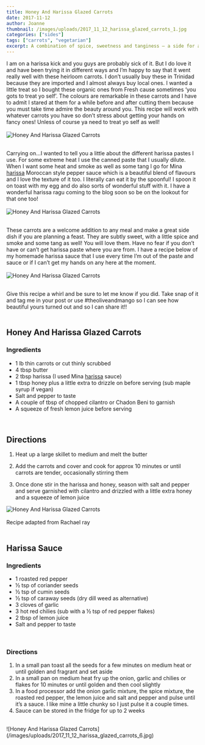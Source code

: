 ```yaml
---
title: Honey And Harissa Glazed Carrots
date: 2017-11-12
author: Joanne
thumbnail: /images/uploads/2017_11_12_harissa_glazed_carrots_1.jpg
categories: ["sides"]
tags: ["carrots", "vegetarian"]
excerpt: A combination of spice, sweetness and tanginess – a side for all occassions
---
```


I am on a harissa kick and you guys are probably sick of it. But I do love it and have been trying it in different ways and I’m happy to say that it went really well with these heirloom carrots. I don’t usually buy these in Trinidad because they are imported and I almost always buy local ones. I wanted a little treat so I bought these organic ones from Fresh cause sometimes ‘you gots to treat yo self’.  The colours are remarkable in these carrots and I have to admit I stared at them for a while before and after cutting them because you must take time admire the beauty around you. This recipe will work with whatever carrots you have so don’t stress about getting your hands on fancy ones! Unless of course ya need to treat yo self as well!
<br>
<br>
![Honey And Harissa Glazed Carrots](/images/uploads/2017_11_12_harissa_glazed_carrots_2.jpg)
<br>
<br>

Carrying on...I wanted to tell you a little about the different harissa pastes I use. For some extreme heat I use the canned paste that I usually dilute. When I want some heat and smoke as well as some tang I go for Mina [harissa](https://www.casablancafoods.com/products/mina-harissa) Moroccan style pepper sauce which is a beautiful blend of flavours and I love the texture of it too. I literally can eat it by the spoonful! I spoon it on toast with my egg and do also sorts of wonderful stuff with it. I have a wonderful harissa ragu coming to the blog soon so be on the lookout for that one too!
<br>
<br>
![Honey And Harissa Glazed Carrots](/images/uploads/2017_11_12_harissa_glazed_carrots_3.jpg)
<br>
<br>

These carrots are a welcome addition to any meal and make a great side dish if you are planning a feast.  They are subtly sweet, with a little spice and smoke and some tang as well! You will love them.  Have no fear if you don’t have or can’t get harissa paste where you are from. I have a recipe below of my homemade harissa sauce that I use every time I’m out of the paste and sauce or if I can’t get my hands on any here at the moment.
<br>
<br>
![Honey And Harissa Glazed Carrots](/images/uploads/2017_11_12_harissa_glazed_carrots_4.jpg)
<br>
<br>

Give this recipe a whirl and be sure to let me know if you did. Take snap of it and tag me in your post or use #theoliveandmango so I can see how beautiful yours turned out and so I can share it!!
<br>
<br>

## Honey And Harissa Glazed Carrots

### Ingredients

* 1 lb thin carrots or cut thinly scrubbed
* 4 tbsp butter
* 2 tbsp harissa (I used Mina <span class="highlight">[harissa](https://www.casablancafoods.com/products/mina-harissa)</span> sauce)
* 1 tbsp honey plus a little extra to drizzle on before serving (sub maple syrup if vegan)
* Salt and pepper to taste
* A couple of tbsp of chopped cilantro or Chadon Beni to garnish
* A squeeze of fresh lemon juice before serving
<br>

## Directions

1. Heat up a large skillet to medium and melt the butter

1. Add the carrots and cover and cook for approx 10 minutes or until carrots are tender, occasionally stirring them

1. Once done stir in the harissa and honey, season with salt and pepper and serve garnished with cilantro and drizzled with a little extra honey and a squeeze of lemon juice  

![Honey And Harissa Glazed Carrots](/images/uploads/2017_11_12_harissa_glazed_carrots_5.jpg)
<br>
<br>
Recipe adapted from Rachael ray
<br>
<br>

## Harissa Sauce

### Ingredients

* 1 roasted red pepper
* &frac12; tsp of coriander seeds
* &frac12; tsp of cumin seeds
* &frac12; tsp of caraway seeds (dry dill weed as alternative)
* 3 cloves of garlic
* 3 hot red chilies (sub with a &frac12; tsp of red pepper flakes)
* 2 tbsp of lemon juice
* Salt and pepper to taste
<br>

### Directions

1. In a small pan toast all the seeds for a few minutes on medium heat or until golden and fragrant and set aside
2. In a small pan on medium heat fry up the onion, garlic and chilies or flakes for 10 minutes or until golden and then cool slightly
3. In a food processor add the onion garlic mixture, the spice mixture, the roasted red pepper, the lemon juice and salt and pepper and pulse until it’s a sauce. I like mine a little chunky so I just pulse it a couple times.
4. Sauce can be stored in the fridge for up to 2 weeks


<br>
![Honey And Harissa Glazed Carrots](/images/uploads/2017_11_12_harissa_glazed_carrots_6.jpg)
